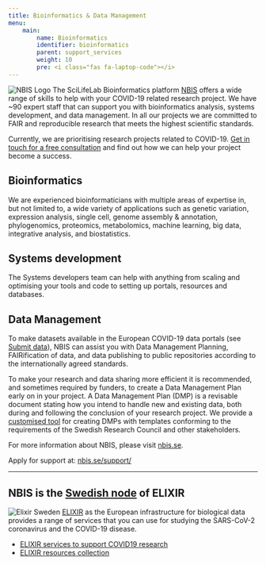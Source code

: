 ```yaml
---
title: Bioinformatics & Data Management
menu:
    main:
        name: Bioinformatics
        identifier: bioinformatics
        parent: support_services
        weight: 10
        pre: <i class="fas fa-laptop-code"></i>
---
```


![NBIS Logo](/img/logos/nbislogo-orange-txt.svg#floatright)
The SciLifeLab Bioinformatics platform [NBIS](https://nbis.se/) offers a wide range of skills to help with your COVID-19 related research project.
We have ~90 expert staff that can support you with bioinformatics analysis, systems development, and data management.
In all our projects we are committed to FAIR and reproducible research that meets the highest scientific standards.

Currently, we are prioritising research projects related to COVID-19.
[Get in touch for a free consultation](https://nbis.se/support/) and find out how we can help your project become a success.

## Bioinformatics

We are experienced bioinformaticians with multiple areas of expertise in, but not limited to, a wide variety of applications such as genetic variation, expression analysis, single cell, genome assembly & annotation, phylogenomics, proteomics, metabolomics, machine learning, big data, integrative analysis, and biostatistics.

## Systems development

The Systems developers team can help with anything from scaling and optimising your tools and code to setting up portals, resources and databases.

## Data Management

To make datasets available in the European COVID-19 data portals (see [Submit data](../submit)), NBIS can assist you with Data Management Planning, FAIRification of data, and data publishing to public repositories according to the internationally agreed standards.

To make your research and data sharing more efficient it is recommended, and sometimes required by funders, to create a Data Management Plan early on in your project. A Data Management Plan (DMP) is a revisable document stating how you intend to handle new and existing data, both during and following the conclusion of your research project.
We provide a [customised tool](https://dsw.scilifelab.se/) for creating DMPs with templates conforming to the requirements of the Swedish Research Council and other stakeholders.

For more information about NBIS, please visit [nbis.se](https://nbis.se).

Apply for support at: [nbis.se/support/](https://nbis.se/support/)

---

## NBIS is the [Swedish node](https://elixir-europe.org/about-us/who-we-are/nodes/sweden) of ELIXIR

![Elixir Sweden](/img/logos/elixir-se-logo.png#floatright)
[ELIXIR](https://elixir-europe.org/) as the European infrastructure for biological data provides a range of services that you can use for studying the SARS-CoV-2 coronavirus and the COVID-19 disease.

* [ELIXIR services to support COVID19 research](https://elixir-europe.org/news/covid-19-support)
* [ELIXIR resources collection](https://elixir-europe.org/covid-19-resources)
